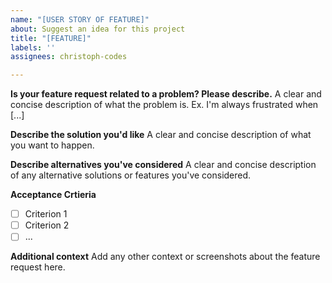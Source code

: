 ```yaml
---
name: "[USER STORY OF FEATURE]"
about: Suggest an idea for this project
title: "[FEATURE]"
labels: ''
assignees: christoph-codes

---
```


**Is your feature request related to a problem? Please describe.**
A clear and concise description of what the problem is. Ex. I'm always frustrated when [...]

**Describe the solution you'd like**
A clear and concise description of what you want to happen.

**Describe alternatives you've considered**
A clear and concise description of any alternative solutions or features you've considered.

**Acceptance Crtieria**
- [ ] Criterion 1
- [ ] Criterion 2
- [ ] ...

**Additional context**
Add any other context or screenshots about the feature request here.
